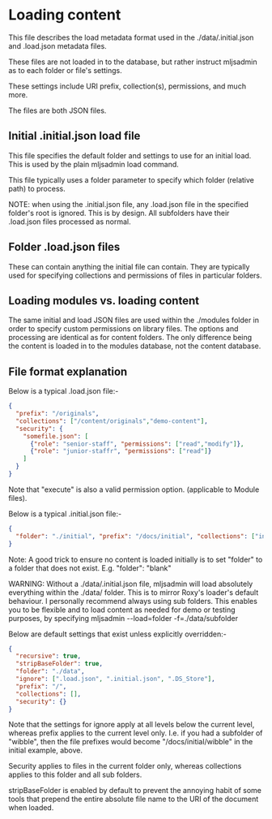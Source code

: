 # Loading content

This file describes the load metadata format used in the ./data/.initial.json and .load.json metadata files.

These files are not loaded in to the database, but rather instruct mljsadmin as to each folder or file's settings.

These settings include URI prefix, collection(s), permissions, and much more.

The files are both JSON files.

## Initial .initial.json load file

This file specifies the default folder and settings to use for an initial load. This is used by the plain mljsadmin load
command.

This file typically uses a folder parameter to specify which folder (relative path) to process.

NOTE: when using the .initial.json file, any .load.json file in the specified folder's root is ignored. This is by
design. All subfolders have their .load.json files processed as normal.

## Folder .load.json files

These can contain anything the initial file can contain. They are typically used for specifying collections and permissions
of files in particular folders.

## Loading modules vs. loading content

The same initial and load JSON files are used within the ./modules folder in order to specify custom permissions on
library files. The options and processing are identical as for content folders. The only difference being the content
is loaded in to the modules database, not the content database.

## File format explanation

Below is a typical .load.json file:-

```json
{
  "prefix": "/originals",
  "collections": ["/content/originals","demo-content"],
  "security": {
    "somefile.json": [
      {"role": "senior-staff", "permissions": ["read","modify"]},
      {"role": "junior-staffr", "permissions": ["read"]}
    ]
  }
}
```

Note that "execute" is also a valid permission option. (applicable to Module files).

Below is a typical .initial.json file:-

```json
{
  "folder": "./initial", "prefix": "/docs/initial", "collections": ["initial"]
}
```

Note: A good trick to ensure no content is loaded initially is to set "folder" to a folder that does not exist. E.g. "folder": "blank"

WARNING: Without a ./data/.initial.json file, mljsadmin will load absolutely everything within the ./data/ folder. This is
to mirror Roxy's loader's default behaviour. I personally recommend always using sub folders. This enables you to be
flexible and to load content as needed for demo or testing purposes, by specifying mljsadmin --load=folder -f=./data/subfolder

Below are default settings that exist unless explicitly overridden:-

```json
{
  "recursive": true,
  "stripBaseFolder": true,
  "folder": "./data",
  "ignore": [".load.json", ".initial.json", ".DS_Store"],
  "prefix": "/",
  "collections": [],
  "security": {}
}
```

Note that the settings for ignore apply at all levels below the current level, whereas prefix applies to the current level only.
I.e. if you had a subfolder of "wibble", then the file prefixes would become "/docs/initial/wibble" in the initial example, above.

Security applies to files in the current folder only, whereas collections applies to this folder and all sub folders.

stripBaseFolder is enabled by default to prevent the annoying habit of some tools that prepend the entire absolute file name
to the URI of the document when loaded.
